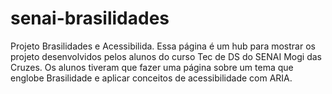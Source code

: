 # senai-brasilidades
Projeto Brasilidades e Acessibilida. Essa página é um hub para mostrar os projeto desenvolvidos pelos alunos do curso Tec de DS do SENAI Mogi das Cruzes. Os alunos tiveram que fazer uma página sobre um tema que englobe Brasilidade e aplicar conceitos de acessibilidade com ARIA.
